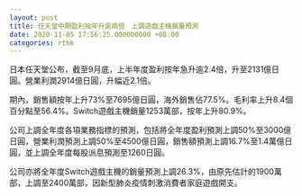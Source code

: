 ```yaml
---
layout: post
title: 任天堂中期盈利按年升逾兩倍　上調遊戲主機銷量預測
date: 2020-11-05 17:56:25.000000000 +08:00
categories: rthk
---
```


日本任天堂公布，截至9月底，上半年度盈利按年急升逾2.4倍，升至2131億日圓。營業利潤2914億日圓，升幅近2.1倍。

期內，銷售額按年上升73%至7695億日圓，海外銷售佔77.5%。毛利率上升8.4個百分點至56.4%。Switch遊戲主機銷量1253萬部，按年上升80.9%。

公司上調全年度各項業務指標的預測，包括將全年度盈利預測上調50%至3000億日圓，營業利潤預測上調50%至4500億日圓，銷售額預測上調16.7%至1.4萬億日圓，並上調全年度每股派息預測至1260日圓。

公司亦將全年度Switch遊戲主機的銷量預測上調26.3%，由原先估計的1900萬部，上調至2400萬部，因新型肺炎疫情刺激消費者家庭遊戲開支。
